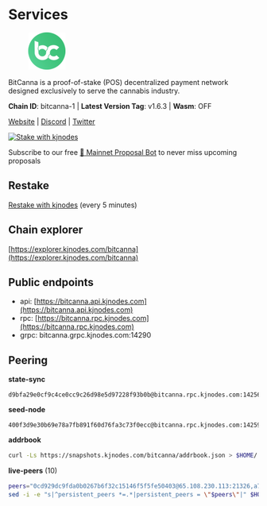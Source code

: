 # Services

<figure><img src="https://raw.githubusercontent.com/kj89/cosmos-images/main/logos/bitcanna.png" alt=""><figcaption></figcaption></figure>

BitCanna is a proof-of-stake (POS) decentralized payment network designed exclusively to serve the cannabis industry. 

**Chain ID**: bitcanna-1 | **Latest Version Tag**: v1.6.3 | **Wasm**: OFF

[Website](https://www.bitcanna.io) | [Discord](https://discord.gg/9AVrzaVQvs) | [Twitter](https://twitter.com/BitCannaGlobal)

[![Stake with kjnodes](https://i.ibb.co/cr44Q8j/button-stake-with-kjnodes.png)](https://restake.app/bitcanna/bcnavaloper1aym6s8eza7kjvnxuwxufrzccz6vqvgnsc47cc7)

Subscribe to our free [🤖 Mainnet Proposal Bot](https://t.me/kjnodes_proposal_bot) to never miss upcoming proposals

## Restake

[Restake with kjnodes](https://restake.app/bitcanna/bcnavaloper1aym6s8eza7kjvnxuwxufrzccz6vqvgnsc47cc7) (every 5 minutes)
## Chain explorer
[https://explorer.kjnodes.com/bitcanna](https://explorer.kjnodes.com/bitcanna)

## Public endpoints

* api: [https://bitcanna.api.kjnodes.com](https://bitcanna.api.kjnodes.com)
* rpc: [https://bitcanna.rpc.kjnodes.com](https://bitcanna.rpc.kjnodes.com)
* grpc: bitcanna.grpc.kjnodes.com:14290

## Peering

**state-sync**

```text
d9bfa29e0cf9c4ce0cc9c26d98e5d97228f93b0b@bitcanna.rpc.kjnodes.com:14256
```

**seed-node**

```text
400f3d9e30b69e78a7fb891f60d76fa3c73f0ecc@bitcanna.rpc.kjnodes.com:14259
```

**addrbook**
```bash
curl -Ls https://snapshots.kjnodes.com/bitcanna/addrbook.json > $HOME/.bcna/config/addrbook.json
```

**live-peers** (10)
```bash
peers="0cd929dc9fda0b0267b6f32c15146f5f5fe50403@65.108.230.113:21326,a7d96dc929824613315dcc1c90fee119f28cc51f@134.65.193.132:26656,b587bf827b5f680c417601b536ffbd505c88bb07@193.70.45.106:13056,a66bce0ddb49dcf60a5b83fd94a7bd4d0878f127@154.53.40.9:26656,23671067d0fd40aec523290585c7d8e91034a771@65.108.43.170:26656,3cb7bc8d5c448eaa42558347fb6cb03cd414b223@38.242.232.202:26656,7c00beb4956bc40cd33ced6e2c2ffe07d4fa32e7@95.216.242.82:36656,d9bfa29e0cf9c4ce0cc9c26d98e5d97228f93b0b@65.109.88.38:14256,5af4f132d1c63cbe9d828d58522fdbb4bd508880@136.244.29.116:31656,89757803f40da51678451735445ad40d5b15e059@169.155.168.66:26656"
sed -i -e "s|^persistent_peers *=.*|persistent_peers = \"$peers\"|" $HOME/.bcna/config/config.toml
```
